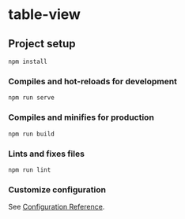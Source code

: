 # table-view

## Project setup
```
npm install
```

### Compiles and hot-reloads for development 
```
npm run serve
```

### Compiles and minifies for production
```
npm run build
```

### Lints and fixes files
```
npm run lint
```

### Customize configuration
See [Configuration Reference](https://cli.vuejs.org/config/).

